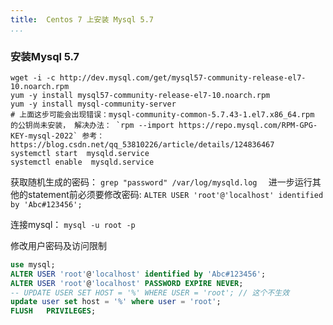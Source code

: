 ```yaml
---
title:  Centos 7 上安装 Mysql 5.7
...
```


### 安装Mysql 5.7
```
wget -i -c http://dev.mysql.com/get/mysql57-community-release-el7-10.noarch.rpm
yum -y install mysql57-community-release-el7-10.noarch.rpm
yum -y install mysql-community-server
# 上面这步可能会出现错误：mysql-community-common-5.7.43-1.el7.x86_64.rpm 的公钥尚未安装， 解决办法： `rpm --import https://repo.mysql.com/RPM-GPG-KEY-mysql-2022` 参考： https://blog.csdn.net/qq_53810226/article/details/124836467
systemctl start  mysqld.service
systemctl enable  mysqld.service
```
获取随机生成的密码： `grep "password" /var/log/mysqld.log  `
进一步运行其他的statement前必须要修改密码: `ALTER USER 'root'@'localhost' identified by 'Abc#123456';`

连接mysql： `mysql -u root -p`

修改用户密码及访问限制
```SQL
use mysql;
ALTER USER 'root'@'localhost' identified by 'Abc#123456';
ALTER USER 'root'@'localhost' PASSWORD EXPIRE NEVER;
-- UPDATE USER SET HOST = '%' WHERE USER = 'root'; // 这个不生效
update user set host = '%' where user = 'root';
FLUSH   PRIVILEGES;
```
